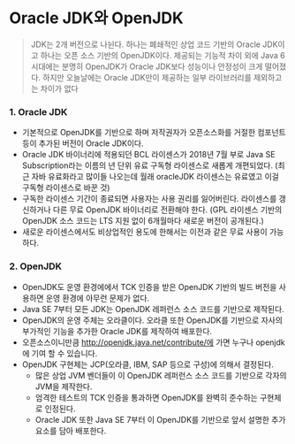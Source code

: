 Oracle JDK와 OpenJDK
=============
> JDK는 2개 버전으로 나뉜다. 하나는 폐쇄적인 상업 코드 기반의 Oracle JDK이고 하나는 오픈 소스 기반의 OpenJDK이다. 
제공되는 기능적 차이 외에 Java 6 시대에는 분명히 OpenJDK가 Oracle JDK보다 성능이나 안정성이 크게 떨어졌다. 하지만 오늘날에는 Oracle JDK만이 제공하는 일부 라이브러리를 제외하고는 차이가 없다

  
### 1. Oracle JDK
  * 기본적으로 OpenJDK를 기반으로 하며 저작권자가 오픈소스화를 거절한 컴포넌트 등이 추가된 버전이 Oracle JDK이다.
  * Oracle JDK 바이너리에 적용되던 BCL 라이센스가 2018년 7월 부로 Java SE Subscription라는 이름의 년 단위 유료 구독형 라이센스로 새롭게 개편되었다.
    (최근 자바 유료화라고 많이들 나오는데 월래 oracleJDK 라이센스는 유료였고 이걸 구독형 라이센스로 바꾼 것)
  * 구독한 라이센스 기간이 종료되면 사용자는 사용 권리를 잃어버린다. 라이센스를 갱신하거나 다른 무료 OpenJDK 바이너리로 전환해야 한다. 
    (GPL 라이센스 기반의 OpenJDK 소스 코드는 LTS 지원 없이 6개월마다 새로운 버전이 공개된다.)
  * 새로운 라이센스에서도 비상업적인 용도에 한해서는 이전과 같은 무료 사용이 가능하다.
### 2. OpenJDK
  * OpenJDK도 운영 환경에에서 TCK 인증을 받은 OpenJDK 기반의 빌드 버전을 사용하면 운영 환경에 아무런 문제가 없다.
  * Java SE 7부터 모든 JDK는 OpenJDK 레퍼런스 소스 코드를 기반으로 제작된다. 
  * OpenJDK의 운영 주체는 오라클이다. 오라클 또한 OpenJDK를 기반으로 자사의 부가적인 기능을 추가한 Oracle JDK를 제작하여 배포한다.
  * 오픈소스이니만큼 http://openjdk.java.net/contribute/에 가면 누구나 openjdk에 기여 할 수 있습니다.
  * OpenJDK 구현체는 JCP(오라클, IBM, SAP 등으로 구성)에 의해서 결정된다.
    - 많은 상업 JVM 벤더들이 이 OpenJDK 레퍼런스 소스 코드를 기반으로 각자의 JVM을 제작한다. 
    - 엄격한 테스트의 TCK 인증을 통과하면 OpenJDK를 완벽히 준수하는 구현체로 인정된다.
    - Oracle JDK 또한 Java SE 7부터 이 OpenJDK를 기반으로 앞서 설명한 추가 요소를 담아 배포한다.
